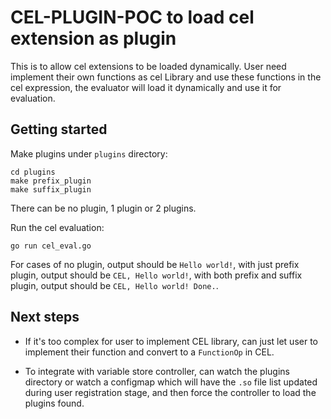 # CEL-PLUGIN-POC to load cel extension as plugin

This is to allow cel extensions to be loaded dynamically. User need implement their own functions as cel Library and use these functions in the cel expression, the evaluator will load it dynamically and use it for evaluation.

## Getting started

Make plugins under `plugins` directory:
```
cd plugins
make prefix_plugin
make suffix_plugin
```
There can be no plugin, 1 plugin or 2 plugins.

Run the cel evaluation:
```
go run cel_eval.go
```

For cases of no plugin, output should be `Hello world!`, with just prefix plugin, output should be `CEL, Hello world!`, with both prefix and suffix plugin, output should be `CEL, Hello world! Done.`.

## Next steps

- If it's too complex for user to implement CEL library, can just let user to implement their function and convert to a `FunctionOp` in CEL.

- To integrate with variable store controller, can watch the plugins directory or watch a configmap which will have the `.so` file list updated during user registration stage, and then force the controller to load the plugins found.
